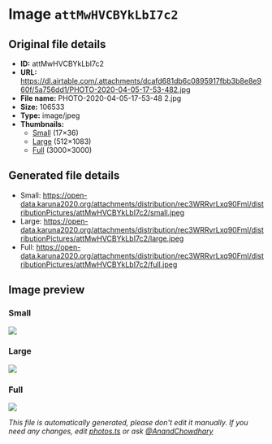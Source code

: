# Image `attMwHVCBYkLbI7c2`

## Original file details

- **ID:** attMwHVCBYkLbI7c2
- **URL:** https://dl.airtable.com/.attachments/dcafd681db6c0895917fbb3b8e8e960f/5a756dd1/PHOTO-2020-04-05-17-53-482.jpg
- **File name:** PHOTO-2020-04-05-17-53-48 2.jpg
- **Size:** 106533
- **Type:** image/jpeg
- **Thumbnails:**
  - [Small](https://dl.airtable.com/.attachmentThumbnails/12751c18127e7a1867fc4e130d52688c/8a05ec2d) (17×36)
  - [Large](https://dl.airtable.com/.attachmentThumbnails/bd1a8313c3f7fd6361ef92ac4516e728/1316a86a) (512×1083)
  - [Full](https://dl.airtable.com/.attachmentThumbnails/09faeab44dbdfb3d97416553ea9d01cc/77a70e1e) (3000×3000)

## Generated file details

- Small: https://open-data.karuna2020.org/attachments/distribution/rec3WRRvrLxq90FmI/distributionPictures/attMwHVCBYkLbI7c2/small.jpeg
- Large: https://open-data.karuna2020.org/attachments/distribution/rec3WRRvrLxq90FmI/distributionPictures/attMwHVCBYkLbI7c2/large.jpeg
- Full: https://open-data.karuna2020.org/attachments/distribution/rec3WRRvrLxq90FmI/distributionPictures/attMwHVCBYkLbI7c2/full.jpeg

## Image preview

### Small

![](https://open-data.karuna2020.org/attachments/distribution/rec3WRRvrLxq90FmI/distributionPictures/attMwHVCBYkLbI7c2/small.jpeg)

### Large

![](https://open-data.karuna2020.org/attachments/distribution/rec3WRRvrLxq90FmI/distributionPictures/attMwHVCBYkLbI7c2/large.jpeg)

### Full

![](https://open-data.karuna2020.org/attachments/distribution/rec3WRRvrLxq90FmI/distributionPictures/attMwHVCBYkLbI7c2/full.jpeg)

_This file is automatically generated, please don't edit it manually. If you need any changes, edit [photos.ts](/photos.ts) or ask [@AnandChowdhary](https://github.com/AnandChowdhary)_
